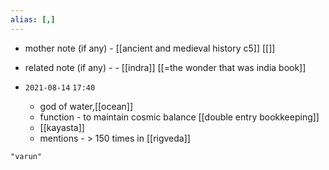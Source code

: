 ```yaml
---
alias: [,]
---
```

- mother note (if any)
		- [[ancient and medieval history c5]] [[]]
- related note (if any) -
		- [[indra]] [[=the wonder that was india book]]


- `2021-08-14`  `17:40`
	- god of water,[[ocean]]
	- function - to maintain cosmic balance [[double entry bookkeeping]]
	- [[kayasta]]
	- mentions - > 150 times in [[rigveda]]

```query
"varun"
```
